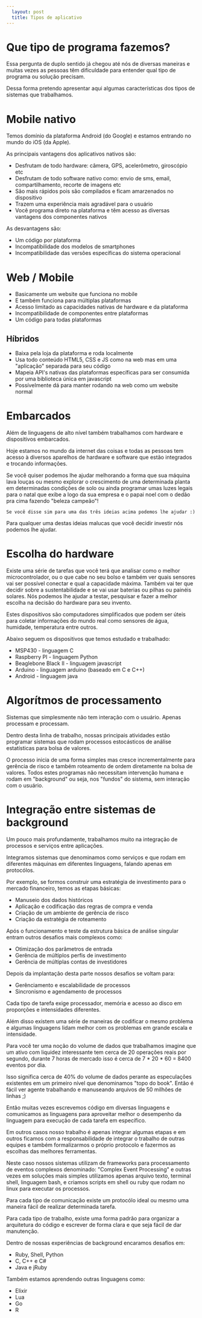 ```yaml
---
  layout: post
  title: Tipos de aplicativo
---
```


# Que tipo de programa fazemos?

Essa pergunta de duplo sentido já chegou até nós de diversas maneiras e muitas vezes as pessoas têm dificuldade para entender qual tipo de programa ou solução precisam.

Dessa forma pretendo apresentar aqui algumas características dos tipos de sistemas que trabalhamos.

# Mobile nativo

Temos domínio da plataforma Android (do Google) e estamos entrando no mundo do iOS (da Apple).

As principais vantagens dos aplicativos nativos são:

* Desfrutam de todo hardware: câmera, GPS, acelerômetro, giroscópio etc
* Desfrutam de todo software nativo como: envio de sms, email, compartilhamento, recorte de imagens etc
* São mais rápidos pois são compilados e ficam amarzenados no dispositivo
* Trazem uma experiência mais agradável para o usuário
* Você programa direto na plataforma e têm acesso as diversas vantagens dos componentes nativos

As desvantagens são:

* Um código por plataforma
* Incompatibilidade dos modelos de smartphones
* Incompatibilidade das versões específicas do sistema operacional

# Web / Mobile

* Basicamente um website que funciona no mobile
* E também funciona para múltiplas plataformas
* Acesso limitado as capacidades nativas de hardware e da plataforma
* Incompatibilidade de componentes entre plataformas
* Um código para todas plataformas

## Híbridos

* Baixa pela loja da plataforma e roda localmente
* Usa todo conteúdo HTML5, CSS e JS como na web mas em uma "aplicação" separada para seu código
* Mapeia API's nativas das plataformas específicas para ser consumida por uma biblioteca única em javascript
* Possívelmente dá para manter rodando na web como um website normal


# Embarcados

Além de linguagens de alto nível também trabalhamos com hardware e dispositivos embarcados.

Hoje estamos no mundo da internet das coisas e todas as pessoas tem acesso à diversos aparelhos de hardware e software que estão integrados e trocando informações.

Se você quiser podemos lhe ajudar melhorando a forma que sua máquina lava louças ou mesmo explorar o crescimento de uma determinada planta em determinadas condições de solo ou ainda programar umas luzes legais para o natal que exibe a logo da sua empresa e o papai noel com o dedão pra cima fazendo "beleza campeão"!

    Se você disse sim para uma das três ideias acima podemos lhe ajudar :)

Para qualquer uma destas ideias malucas que você decidir investir nós podemos lhe ajudar.

# Escolha do hardware

Existe uma série de tarefas que você terá que analisar como o melhor microcontrolador, ou o que cabe no seu bolso e também ver quais sensores vai ser possível conectar e qual a capacidade máxima. Também vai ter que decidir sobre a sustentabilidade e se vai usar baterias ou pilhas ou painéis solares. Nós podemos lhe ajudar a testar, pesquisar e fazer a melhor escolha na decisão do hardware para seu invento.

Estes dispositivos são computadores simplificados que podem ser úteis para coletar informações do mundo real como sensores de água, humidade, temperatura entre outros.

Abaixo seguem os dispositivos que temos estudado e trabalhado:

* MSP430 - linguagem C
* Raspberry PI - linguagem Python
* Beaglebone Black II - linguagem javascript
* Arduino -  linguagem arduino (baseado em C e C++)
* Android - linguagem java

# Algorítmos de processamento

Sistemas que simplesmente não tem interação com o usuário. Apenas processam e processam.

Dentro desta linha de trabalho, nossas principais atividades estão programar sistemas que rodam processos estocásticos de análise estatísticas para bolsa de valores.

O processo inicia de uma forma simples mas cresce incrementalmente para gerência de risco e também roteamento de ordem diretamente na bolsa de valores. Todos estes programas não necessitam intervenção humana e rodam em "background" ou seja, nos "fundos" do sistema, sem interação com o usuário.

# Integração entre sistemas de background

Um pouco mais profundamente, trabalhamos muito na integração de processos e serviços entre aplicações.

Integramos sistemas que denominamos como serviços e que rodam em diferentes máquinas em diferentes linguagens, falando apenas em protocólos.

Por exemplo, se formos construir uma estratégia de investimento para o mercado financeiro, temos as etapas básicas:

* Manuseio dos dados históricos
* Aplicação e codificação das regras de compra e venda
* Criação de um ambiente de gerência de risco
* Criação da estratégia de roteamento

Após o funcionamento e teste da estrutura básica de análise singular entram outros desafios mais complexos como:

* Otimização dos parâmetros de entrada
* Gerência de múltiplos perfis de investimento
* Gerência de múltiplas contas de investidores

Depois da implantação desta parte nossos desafios se voltam para:

* Gerênciamento e escalabilidade de processos
* Sincronismo e agendamento de processos


Cada tipo de tarefa exige processador, memória e acesso ao disco em proporções e intensidades diferentes.

Além disso existem uma série de maneiras de codificar o mesmo problema e algumas linguagens lidam melhor com os problemas em grande escala e intensidade.

Para você ter uma noção do volume de dados que trabalhamos imagine que um ativo com liquidez interessante tem cerca de 20 operações reais por segundo, durante 7 horas de mercado isso é cerca de 7 * 20 * 60 = 8400 eventos por dia.

Isso significa cerca de 40% do volume de dados perante as especulações existentes em um primeiro nível que denominamos "topo do book". Então é fácil ver agente trabalhando e manuseando arquivos de 50 milhões de linhas ;)

Então muitas vezes escrevemos código em diversas linguagens e comunicamos as linguagens para aproveitar melhor o desempenho da linguagem para execução de cada tarefa em específico.

Em outros casos nosso trabalho é apenas integrar algumas etapas e em outros ficamos com a responsabilidade de integrar o trabalho de outras equipes e também formalizarmos o próprio protocolo e fazermos as escolhas das melhores ferramentas.

Neste caso nossos sistemas utilizam de frameworks para processamento de eventos complexos denominado: "Complex Event Processing" e outras vezes em soluções mais simples utilizamos apenas arquivo texto, terminal shell, linguagem bash, e criamos scripts em shell ou ruby que rodam no linux para executar os processos.

Para cada tipo de comunicação existe um protocólo ideal ou mesmo uma maneira fácil de realizar determinada tarefa.

Para cada tipo de trabalho, existe uma forma padrão para organizar a arquitetura do código e escrever de forma clara e que seja fácil de dar manutenção.

Dentro de nossas experiências de background encaramos desafios em:


* Ruby, Shell, Python
* C, C++ e C#
* Java e jRuby

Também estamos aprendendo outras linguagens como:

* Elixir
* Lua
* Go
* R
